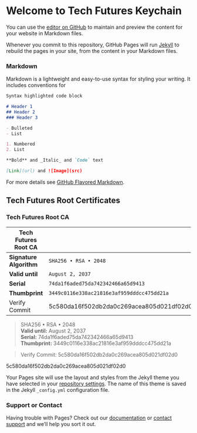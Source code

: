 # Welcome to Tech Futures Keychain

You can use the [editor on GitHub](https://github.com/techfutures/keychain/edit/master/index.md) to maintain and preview the content for your website in Markdown files.

Whenever you commit to this repository, GitHub Pages will run [Jekyll](https://jekyllrb.com/) to rebuild the pages in your site, from the content in your Markdown files.

### Markdown

Markdown is a lightweight and easy-to-use syntax for styling your writing. It includes conventions for

```markdown
Syntax highlighted code block

# Header 1
## Header 2
### Header 3

- Bulleted
- List

1. Numbered
2. List

**Bold** and _Italic_ and `Code` text

[Link](url) and ![Image](src)
```

For more details see [GitHub Flavored Markdown](https://guides.github.com/features/mastering-markdown/).

## Tech Futures Root Certificates


### Tech Futures Root CA

| Tech Futures Root CA |        |
| ------------- | ------------- |
| **Signature Algorithm** | `SHA256 • RSA • 2048` |
| **Valid until**  | `August 2, 2037` |
| **Serial** | `74da1f6aded75da742342466a65d9413` |
| **Thumbprint** | `3449c0116e338ac21816e3af959dddcc475dd21a` |
| Verify Commit | 5c580da16f502db2da0c269acea805d021df02d0 |


>SHA256 • RSA • 2048  
>**Valid until:** August 2, 2037  
>**Serial:** 74da1f6aded75da742342466a65d9413  
>**Thumbprint:** 3449c0116e338ac21816e3af959dddcc475dd21a  

>Verify Commit: 5c580da16f502db2da0c269acea805d021df02d0

5c580da16f502db2da0c269acea805d021df02d0

Your Pages site will use the layout and styles from the Jekyll theme you have selected in your [repository settings](https://github.com/techfutures/keychain/settings). The name of this theme is saved in the Jekyll `_config.yml` configuration file.

### Support or Contact

Having trouble with Pages? Check out our [documentation](https://help.github.com/categories/github-pages-basics/) or [contact support](https://github.com/contact) and we’ll help you sort it out.
